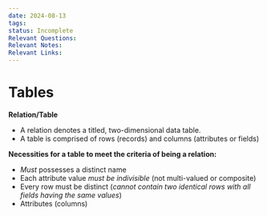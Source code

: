 ```yaml
---
date: 2024-08-13
tags: 
status: Incomplete
Relevant Questions: 
Relevant Notes: 
Relevant Links:
---
```


# Tables

**Relation/Table**
- A relation denotes a titled, two-dimensional data table.
- A table is comprised of rows (records) and columns (attributes or fields)

**Necessities for a table to meet the criteria of being a relation:**
- *Must* possesses a distinct name
- Each attribute value *must be indivisible* (not multi-valued or composite)
- Every row must be distinct (*cannot contain two identical rows with all fields having the same values*)
- Attributes  (columns) 